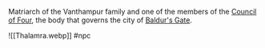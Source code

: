 Matriarch of the Vanthampur family and one of the members of the [Council of Four](https://forgottenrealms.fandom.com/wiki/Council_of_Four "Council of Four"), the body that governs the city of [Baldur's Gate](https://forgottenrealms.fandom.com/wiki/Baldur%27s_Gate "Baldur's Gate"). 

![[Thalamra.webp]]
#npc 